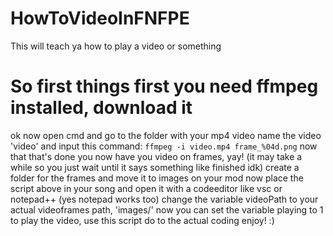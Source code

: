 # HowToVideoInFNFPE
This will teach ya how to play a video or something
# So first things first you need ffmpeg installed, download it
ok now open cmd and go to the folder with your mp4 video
name the video 'video' and input this command:
``
ffmpeg -i video.mp4 frame_%04d.png
``
now that that's done you now have you video on frames, yay! (it may take a while so you just wait until it says something like finished idk)
create a folder for the frames and move it to images on your mod
now place the script above in your song and open it with a codeeditor like vsc or notepad++ (yes notepad works too)
change the variable videoPath to your actual videoframes path, 'images/<framesfoldername>'
now you can set the variable playing to 1 to play the video, use this script do to the actual coding
enjoy! :)
